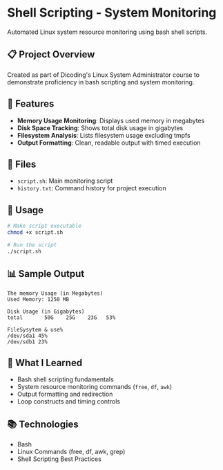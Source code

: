 # Shell Scripting - System Monitoring

Automated Linux system resource monitoring using bash shell scripts.

## 📋 Project Overview

Created as part of Dicoding's Linux System Administrator course to demonstrate proficiency in bash scripting and system monitoring.

## 🎯 Features

- **Memory Usage Monitoring**: Displays used memory in megabytes
- **Disk Space Tracking**: Shows total disk usage in gigabytes
- **Filesystem Analysis**: Lists filesystem usage excluding tmpfs
- **Output Formatting**: Clean, readable output with timed execution

## 📁 Files

- `script.sh`: Main monitoring script
- `history.txt`: Command history for project execution

## 🚀 Usage
```bash
# Make script executable
chmod +x script.sh

# Run the script
./script.sh
```

## 📊 Sample Output
```
The memory Usage (in Megabytes)
Used Memory: 1250 MB

Disk Usage (in Gigabytes)
total       50G    25G    23G   53%

FileSysytem & use%
/dev/sda1 45%
/dev/sdb1 23%
```

## 🧠 What I Learned

- Bash shell scripting fundamentals
- System resource monitoring commands (`free`, `df`, `awk`)
- Output formatting and redirection
- Loop constructs and timing controls

## 📚 Technologies

- Bash
- Linux Commands (free, df, awk, grep)
- Shell Scripting Best Practices
